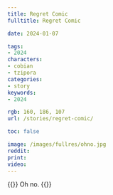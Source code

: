 ```yaml
---
title: Regret Comic
fulltitle: Regret Comic

date: 2024-01-07

tags:
- 2024
characters:
- cobian
- tzipora
categories:
- story
keywords:
- 2024

rgb: 160, 186, 107
url: /stories/regret-comic/

toc: false

image: /images/fullres/ohno.jpg
reddit:
print:
video:
---
```

{{<note caption>}}
Oh no.
{{</note>}}